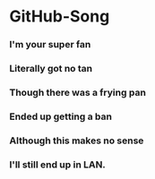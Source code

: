 # GitHub-Song

### I'm your super fan

### Literally got no tan

### Though there was a frying pan

### Ended up getting a ban

### Although this makes no sense

### I'll still end up in LAN.
